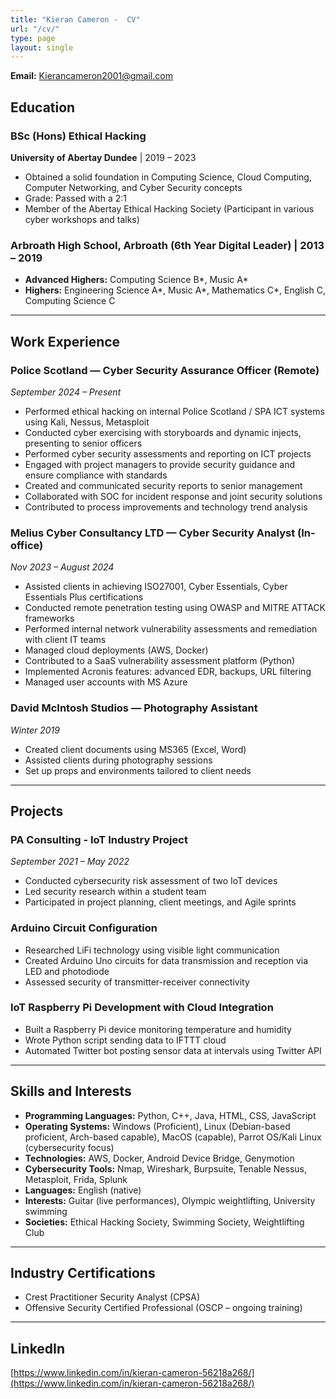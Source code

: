 ```yaml
---
title: "Kieran Cameron -  CV"
url: "/cv/"
type: page
layout: single
---
```


**Email:** [Kierancameron2001@gmail.com](mailto:Kierancameron2001@gmail.com)    

## Education

### BSc (Hons) Ethical Hacking  
**University of Abertay Dundee** | 2019 – 2023  
- Obtained a solid foundation in Computing Science, Cloud Computing, Computer Networking, and Cyber Security concepts  
- Grade: Passed with a 2:1  
- Member of the Abertay Ethical Hacking Society (Participant in various cyber workshops and talks)  

### Arbroath High School, Arbroath (6th Year Digital Leader) | 2013 – 2019  
- **Advanced Highers:** Computing Science B*, Music A*  
- **Highers:** Engineering Science A*, Music A*, Mathematics C*, English C, Computing Science C  

---

## Work Experience

### Police Scotland — Cyber Security Assurance Officer (Remote)  
*September 2024 – Present*  
- Performed ethical hacking on internal Police Scotland / SPA ICT systems using Kali, Nessus, Metasploit  
- Conducted cyber exercising with storyboards and dynamic injects, presenting to senior officers  
- Performed cyber security assessments and reporting on ICT projects  
- Engaged with project managers to provide security guidance and ensure compliance with standards  
- Created and communicated security reports to senior management  
- Collaborated with SOC for incident response and joint security solutions  
- Contributed to process improvements and technology trend analysis  

### Melius Cyber Consultancy LTD — Cyber Security Analyst (In-office)  
*Nov 2023 – August 2024*  
- Assisted clients in achieving ISO27001, Cyber Essentials, Cyber Essentials Plus certifications  
- Conducted remote penetration testing using OWASP and MITRE ATTACK frameworks  
- Performed internal network vulnerability assessments and remediation with client IT teams  
- Managed cloud deployments (AWS, Docker)  
- Contributed to a SaaS vulnerability assessment platform (Python)  
- Implemented Acronis features: advanced EDR, backups, URL filtering  
- Managed user accounts with MS Azure  

### David McIntosh Studios — Photography Assistant  
*Winter 2019*  
- Created client documents using MS365 (Excel, Word)  
- Assisted clients during photography sessions  
- Set up props and environments tailored to client needs  

---

## Projects

### PA Consulting - IoT Industry Project  
*September 2021 – May 2022*  
- Conducted cybersecurity risk assessment of two IoT devices  
- Led security research within a student team  
- Participated in project planning, client meetings, and Agile sprints  

### Arduino Circuit Configuration  
- Researched LiFi technology using visible light communication  
- Created Arduino Uno circuits for data transmission and reception via LED and photodiode  
- Assessed security of transmitter-receiver connectivity  

### IoT Raspberry Pi Development with Cloud Integration  
- Built a Raspberry Pi device monitoring temperature and humidity  
- Wrote Python script sending data to IFTTT cloud  
- Automated Twitter bot posting sensor data at intervals using Twitter API  

---

## Skills and Interests

- **Programming Languages:** Python, C++, Java, HTML, CSS, JavaScript  
- **Operating Systems:** Windows (Proficient), Linux (Debian-based proficient, Arch-based capable), MacOS (capable), Parrot OS/Kali Linux (cybersecurity focus)  
- **Technologies:** AWS, Docker, Android Device Bridge, Genymotion  
- **Cybersecurity Tools:** Nmap, Wireshark, Burpsuite, Tenable Nessus, Metasploit, Frida, Splunk  
- **Languages:** English (native)  
- **Interests:** Guitar (live performances), Olympic weightlifting, University swimming  
- **Societies:** Ethical Hacking Society, Swimming Society, Weightlifting Club  

---

## Industry Certifications

- Crest Practitioner Security Analyst (CPSA)  
- Offensive Security Certified Professional (OSCP – ongoing training)  

---

## LinkedIn

[https://www.linkedin.com/in/kieran-cameron-56218a268/](https://www.linkedin.com/in/kieran-cameron-56218a268/)

